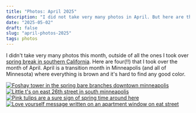 ```yaml
---
title: "Photos: April 2025"
description: "I did not take very many photos in April. But here are the best of the ones I did take."
date: "2025-05-02"
draft: false
slug: "april-photos-2025"
tags: photos
---
```


<section>
    <p>
       I didn't take very many photos this month, outside of all the ones I took over <a href="/blog/southern-california-vacation">spring break in southern California</a>. Here are four(!!) that I took over the month of April. April is a transition month in Minneapolis (and all of Minnesota) where everything is brown and it's hard to find any good color. 
    </p>
    <div id="gallery" class="masonry-gallery">
        <a href="/photos/2025/04/R0001262.jpeg" class="glightbox masonry-item" data-gallery="april2025" data-title="Foshay tower in the spring bare branches downtown minneapolis">
            <img src="/photos/2025/04/R0001262.jpeg" alt="Foshay tower in the spring bare branches downtown minneapolis">
        </a>
        <a href="/photos/2025/04/R0001329.jpeg" class="glightbox masonry-item" data-gallery="april2025" data-title="Little t's on east 26th street in south minneapolis">
            <img src="/photos/2025/04/R0001329.jpeg" alt="Little t's on east 26th street in south minneapolis">
        </a>
        <a href="/photos/2025/04/R0001334.jpeg" class="glightbox masonry-item" data-gallery="april2025" data-title="Pink tulips are a sure sign of spring time around here">
            <img src="/photos/2025/04/R0001334.jpeg" alt="Pink tulips are a sure sign of spring time around here">
        </a>
        <a href="/photos/2025/04/R0001335.jpeg" class="glightbox masonry-item" data-gallery="april2025" data-title="Love yourself message written on an apartment window on eat street">
            <img src="/photos/2025/04/R0001335.jpeg" alt="Love yourself message written on an apartment window on eat street">
        </a>
    </div>
</section>
<script>
  document.addEventListener("DOMContentLoaded", function() {
    if (window.GLightbox) {
      GLightbox({
        selector: '.glightbox',
        loop: true,
        touchNavigation: true,
        closeButton: true,
        zoomable: true,
        draggable: true
      });
    }
  });
</script>